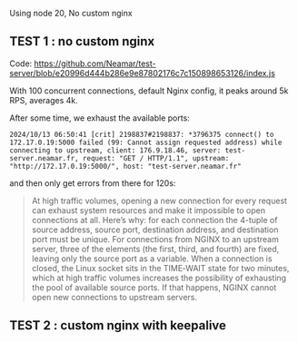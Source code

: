 Using node 20,
No custom nginx

## TEST 1 : no custom nginx

Code: https://github.com/Neamar/test-server/blob/e20996d444b286e9e87802176c7c150898653126/index.js

With 100 concurrent connections, default Nginx config, it peaks around 5k RPS, averages 4k.

After some time, we exhaust the available ports:

```
2024/10/13 06:50:41 [crit] 2198837#2198837: *3796375 connect() to 172.17.0.19:5000 failed (99: Cannot assign requested address) while connecting to upstream, client: 176.9.18.46, server: test-server.neamar.fr, request: "GET / HTTP/1.1", upstream: "http://172.17.0.19:5000/", host: "test-server.neamar.fr"
```

and then only get errors from there for 120s:

> At high traffic volumes, opening a new connection for every request can exhaust system resources and make it impossible to open connections at all. Here’s why: for each connection the 4-tuple of source address, source port, destination address, and destination port must be unique. For connections from NGINX to an upstream server, three of the elements (the first, third, and fourth) are fixed, leaving only the source port as a variable. When a connection is closed, the Linux socket sits in the TIME‑WAIT state for two minutes, which at high traffic volumes increases the possibility of exhausting the pool of available source ports. If that happens, NGINX cannot open new connections to upstream servers.

## TEST 2 : custom nginx with keepalive
